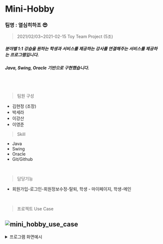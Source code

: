 Mini-Hobby
====
### 팀명 : 열심히하조 😎
> 2021/02/03~2021-02-15 Toy Team Project (5조)

##### 분야별 1:1 강습을 원하는 학생과 서비스를 제공하는 강사를 연결해주는 서비스를 제공하는 프로그램입니다.
##### Java, Swing, Oracle 기반으로 구현했습니다.
<br/>
<br/>

> 팀원 구성 
 - 김현정 (조장)
 - 박세라 
 - 이강산
 - 이영준

> Skill
 - Java
 - Swing
 - Oracle
 - Git/Github
<br/>

> 담당기능
- 회원가입-로그인-회원정보수정-탈퇴, 학생 - 마이페이지, 학생-메인

<br/>

> 프로젝트 Use Case

![mini_hobby_use_case](https://user-images.githubusercontent.com/76993044/167571373-3a05de1f-1a02-41c0-bd9d-adca09e36350.png)
------ 
<details>
 <summary>프로그램 화면예시</summary>
 <img width="400" alt="Screen Shot 2022-05-10 at 3 47 32 PM" src="https://user-images.githubusercontent.com/76993044/167565436-b4a96c3b-9513-4970-885a-98bf07bc31ab.png">
 <img width="400" alt="Screen Shot 2022-05-10 at 3 48 54 PM" src="https://user-images.githubusercontent.com/76993044/167565643-a50c4445-e22b-448d-86a7-a0fca6bff5f2.png">
 <img width="400" alt="Screen Shot 2022-05-10 at 3 49 28 PM" src="https://user-images.githubusercontent.com/76993044/167565734-377c372d-f1ed-46f7-a76f-1c67ddac6d08.png">
<img width="400" alt="Screen Shot 2022-05-10 at 4 07 53 PM" src="https://user-images.githubusercontent.com/76993044/167568870-b85617db-b9d3-4efc-9640-04cac6cca1bc.png">
<img width="400" alt="Screen Shot 2022-05-10 at 4 08 13 PM" src="https://user-images.githubusercontent.com/76993044/167568924-0187f541-d5a8-4e49-8e88-bbfb6a60dc09.png">
<img width="400" alt="Screen Shot 2022-05-10 at 4 08 29 PM" src="https://user-images.githubusercontent.com/76993044/167568971-5a3cafdf-7bb7-422e-aa0e-0cfe6afb55b7.png">
<img width="400" alt="Screen Shot 2022-05-10 at 4 08 50 PM" src="https://user-images.githubusercontent.com/76993044/167569023-af57a8f4-e240-49e1-b41c-28821305dccb.png">
 <img width="400" alt="Screen Shot 2022-05-10 at 4 09 21 PM" src="https://user-images.githubusercontent.com/76993044/167569127-ff819602-4915-47ed-8b1f-a605248f5128.png">
<img width="400" alt="Screen Shot 2022-05-10 at 4 10 01 PM" src="https://user-images.githubusercontent.com/76993044/167569465-bd35fed9-9329-4c46-b66c-ab2ddaacafd7.png">
<img width="400" alt="Screen Shot 2022-05-10 at 4 10 25 PM" src="https://user-images.githubusercontent.com/76993044/167569669-58b40780-f0d9-42c4-a64d-c9f754110ac0.png">
<img width="400" alt="Screen Shot 2022-05-10 at 4 10 43 PM" src="https://user-images.githubusercontent.com/76993044/167569857-a14e936a-75e6-41d2-b6c4-a3510ea5fa40.png">
<img width="400" alt="Screen Shot 2022-05-10 at 4 11 03 PM" src="https://user-images.githubusercontent.com/76993044/167570024-1304c929-8066-4edf-aa27-55a7802b3847.png">
<img width="400" alt="Screen Shot 2022-05-10 at 4 11 18 PM" src="https://user-images.githubusercontent.com/76993044/167570130-f7ca08b7-88fa-4e3a-ae8b-9dbb36a54c60.png">
<img width="400" alt="Screen Shot 2022-05-10 at 4 11 43 PM" src="https://user-images.githubusercontent.com/76993044/167570343-4268fd25-6f3e-445d-b6ac-dbc3d540e2c3.png">
 <img width="400" alt="Screen Shot 2022-05-10 at 4 12 05 PM" src="https://user-images.githubusercontent.com/76993044/167570406-05553e8c-84ac-412e-8c0b-b53507e1c1e9.png">
<img width="400" alt="Screen Shot 2022-05-10 at 4 12 28 PM" src="https://user-images.githubusercontent.com/76993044/167570456-92c01f4e-055f-49ed-8fb3-4f59509c9f1c.png">
<img width="434" alt="Screen Shot 2022-05-10 at 4 12 52 PM" src="https://user-images.githubusercontent.com/76993044/167570521-a328cf54-55ec-4bba-9760-4e950b7324f2.png">
<img width="400" alt="Screen Shot 2022-05-10 at 4 13 11 PM" src="https://user-images.githubusercontent.com/76993044/167570574-205b6a26-c05e-49d3-82b0-45d9594a17f1.png">
<img width="400" alt="Screen Shot 2022-05-10 at 4 13 37 PM" src="https://user-images.githubusercontent.com/76993044/167570650-15d32f95-9758-410f-ae10-1a4c7fdac205.png">
<img width="400" alt="Screen Shot 2022-05-10 at 4 13 58 PM" src="https://user-images.githubusercontent.com/76993044/167570698-c7cee865-40f0-4102-8eb3-a7fafa2cb59d.png">
<img width="400" alt="Screen Shot 2022-05-10 at 4 14 11 PM" src="https://user-images.githubusercontent.com/76993044/167570748-b5cec4a7-f680-40d2-a153-545f10f2168e.png">
<img width="400" alt="Screen Shot 2022-05-10 at 4 14 27 PM" src="https://user-images.githubusercontent.com/76993044/167570789-be59cd8e-fb54-4972-9455-3bf531c56c8c.png">






</details>

